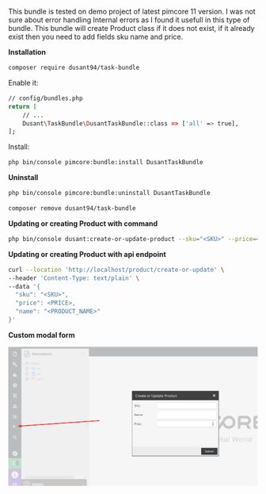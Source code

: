 This bundle is tested on demo project of latest pimcore 11 version.
I was not sure about error handling Internal errors as I found it usefull in this type of bundle.
This bundle will create Product class if it does not exist, if it already exist then you need to add fields sku name and price. 

**Installation**

```bash
composer require dusant94/task-bundle
```

Enable it:
```bash
// config/bundles.php
return [
    // ...
    Dusant\TaskBundle\DusantTaskBundle::class => ['all' => true],
];
```

Install:
```bash
php bin/console pimcore:bundle:install DusantTaskBundle
``` 

**Uninstall**

```bash
php bin/console pimcore:bundle:uninstall DusantTaskBundle
``` 

```bash
composer remove dusant94/task-bundle
```

**Updating or creating Product with command**
```bash
php bin/console dusant:create-or-update-product --sku="<SKU>" --price=<PRICE> --name="<PRODUCT_NAME>"
``` 

**Updating or creating Product with api endpoint**
```bash
curl --location 'http://localhost/product/create-or-update' \
--header 'Content-Type: text/plain' \
--data '{
  "sku": "<SKU>",
  "price": <PRICE>,
  "name": "<PRODUCT_NAME>"
}'
``` 
**Custom modal form**

![](documentation/img/Screenshot_2.png)
